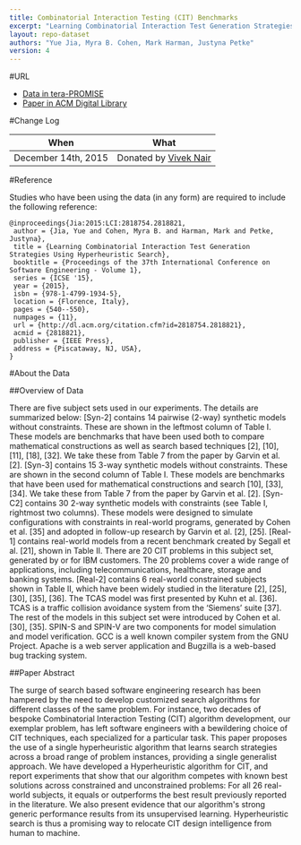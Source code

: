 ```yaml
---
title: Combinatorial Interaction Testing (CIT) Benchmarks
excerpt: "Learning Combinatorial Interaction Test Generation Strategies using Hyperheuristic Search"
layout: repo-dataset
authors: "Yue Jia, Myra B. Cohen, Mark Harman, Justyna Petke"
version: 4
---
```


#URL

* [Data in tera-PROMISE](https://terapromise.csc.ncsu.edu:8443/!/#repo/view/head/search-based-se/combinatorial)
* [Paper in ACM Digital Library](http://dl.acm.org/citation.cfm?id=2818821&CFID=550839757&CFTOKEN=78411605)

#Change Log

When | What
---- | ----
December 14th, 2015 | Donated by [Vivek Nair](mailto:vivekaxl@gmail.com)

#Reference

Studies who have been using the data (in any form) are required to include the following reference:

```
@inproceedings{Jia:2015:LCI:2818754.2818821,
 author = {Jia, Yue and Cohen, Myra B. and Harman, Mark and Petke, Justyna},
 title = {Learning Combinatorial Interaction Test Generation Strategies Using Hyperheuristic Search},
 booktitle = {Proceedings of the 37th International Conference on Software Engineering - Volume 1},
 series = {ICSE '15},
 year = {2015},
 isbn = {978-1-4799-1934-5},
 location = {Florence, Italy},
 pages = {540--550},
 numpages = {11},
 url = {http://dl.acm.org/citation.cfm?id=2818754.2818821},
 acmid = {2818821},
 publisher = {IEEE Press},
 address = {Piscataway, NJ, USA},
}
```

#About the Data

##Overview of Data

There are five subject sets used in our experiments. The details are summarized below: [Syn-2] contains 14 pairwise (2-way) synthetic models without constraints. These are shown in the leftmost column of Table I.  These models are benchmarks that have been used both to compare mathematical constructions as well as search based techniques [2], [10], [11], [18], [32]. We take these from Table 7 from the paper by Garvin et al.  [2]. [Syn-3] contains 15 3-way synthetic models without constraints.  These are shown in the second column of Table I. These models are benchmarks that have been used for mathematical constructions and search [10], [33], [34]. We take these from Table 7 from the paper by Garvin et al. [2]. [Syn-C2] contains 30 2-way synthetic models with constraints (see Table I, rightmost two columns). These models were designed to simulate configurations with constraints in real-world programs, generated by Cohen et al. [35] and adopted in follow-up research by Garvin et al. [2], [25]. [Real-1] contains real-world models from a recent benchmark created by Segall et al. [21], shown in Table II. There are 20 CIT problems in this subject set, generated by or for IBM customers. The 20 problems cover a wide range of applications, including telecommunications, healthcare, storage and banking systems. [Real-2] contains 6 real-world constrained subjects shown in Table II, which have been widely studied in the literature [2], [25], [30], [35], [36]. The TCAS model was first presented by Kuhn et al. [36]. TCAS is a traffic collision avoidance system from the ‘Siemens’ suite [37]. The rest of the models in this subject set were introduced by Cohen et al. [30], [35]. SPIN-S and SPIN-V are two components for model simulation and model verification. GCC is a well known compiler system from the GNU Project. Apache is a web server application and Bugzilla is a web-based bug tracking system.

##Paper Abstract

The surge of search based software engineering research has been hampered by the need to develop customized search algorithms for different classes of the same problem. For instance, two decades of bespoke Combinatorial Interaction Testing (CIT) algorithm development, our exemplar problem, has left software engineers with a bewildering choice of CIT techniques, each specialized for a particular task. This paper proposes the use of a single hyperheuristic algorithm that learns search strategies across a broad range of problem instances, providing a single generalist approach. We have developed a Hyperheuristic algorithm for CIT, and report experiments that show that our algorithm competes with known best solutions across constrained and unconstrained problems: For all 26 real-world subjects, it equals or outperforms the best result previously reported in the literature. We also present evidence that our algorithm's strong generic performance results from its unsupervised learning. Hyperheuristic search is thus a promising way to relocate CIT design intelligence from human to machine.
